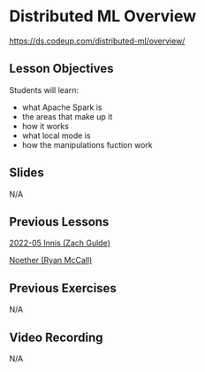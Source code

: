 # Distributed ML Overview
https://ds.codeup.com/distributed-ml/overview/

## Lesson Objectives
Students will learn:
- what Apache Spark is
- the areas that make up it
- how it works
- what local mode is 
- how the manipulations fuction work


## Slides
N/A


## Previous Lessons
[2022-05 Innis (Zach Gulde)](https://github.com/CodeupClassroom/innis-spark-exercises/blob/main/Overview.ipynb)

[Noether (Ryan McCall)](https://github.com/CodeupClassroom/noether-advanced-topics/blob/main/Overview.ipynb)


## Previous Exercises
N/A


## Video Recording
N/A
